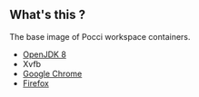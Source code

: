What's this ?
-------------
The base image of Pocci workspace containers.

*   [OpenJDK 8](http://openjdk.java.net/)
*   Xvfb
*   [Google Chrome](https://www.google.com/chrome/)
*   [Firefox](https://www.mozilla.org/)
